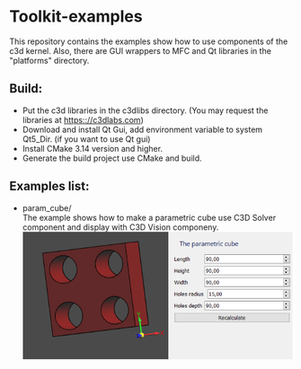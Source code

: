 # Toolkit-examples
This repository contains the examples show how to use components of the c3d kernel.
Also, there are GUI wrappers to MFC and Qt libraries in the "platforms" directory.

## Build:
* Put the c3d libraries in the c3dlibs directory. (You may request the libraries at [https:://c3dlabs.com](https:://c3dlabs.com))  
* Download and install Qt Gui, add environment variable to system Qt5_Dir. (if you want to use Qt gui)
* Install CMake 3.14 version and higher.
* Generate the build project use CMake and build.

## Examples list:  
* param_cube/  
The example shows how to make a parametric cube use C3D Solver component and display with C3D Vision componeny.  
![alt text](param_cube/preview.png?raw=true "example preview")
